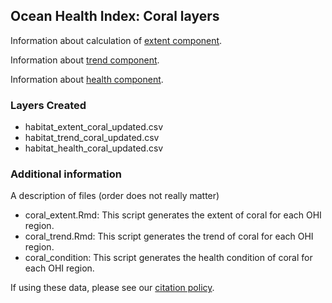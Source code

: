 ## Ocean Health Index: Coral layers

Information about calculation of [extent component](http://ohi-science.github.io/ohiprep_v2021/globalprep/hab_coral/v2021/coral_extent.html).

Information about [trend component](http://ohi-science.github.io/ohiprep_v2021/globalprep/hab_coral/v2021/coral_trend.html).

Information about [health component](https://github.com/OHI-Science/ohiprep/tree/master/globalprep/hab_coral/v2021/coral_condition.html).

### Layers Created

* habitat_extent_coral_updated.csv
* habitat_trend_coral_updated.csv
* habitat_health_coral_updated.csv

### Additional information
A description of files (order does not really matter)

 - coral_extent.Rmd: This script generates the extent of coral for each OHI region.
 - coral_trend.Rmd: This script generates the trend of coral for each OHI region.
 - coral_condition: This script generates the health condition of coral for each OHI region. 



If using these data, please see our [citation policy](http://ohi-science.org/citation-policy/).



  
